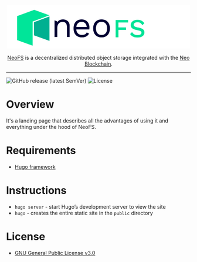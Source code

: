 <p align="center">
<img src="./.github/logo.svg" width="500px" alt="NeoFS">
</p>
<p align="center">
  <a href="https://fs.neo.org">NeoFS</a> is a decentralized distributed object storage integrated with the <a href="https://neo.org">Neo Blockchain</a>.
</p>

---
![GitHub release (latest SemVer)](https://img.shields.io/github/v/release/nspcc-dev/fs-neo-org?sort=semver)
![License](https://img.shields.io/github/license/nspcc-dev/fs-neo-org.svg?style=popout)

# Overview

It's a landing page that describes all the advantages of using it and everything under the hood of NeoFS.

# Requirements

- [Hugo framework](https://gohugo.io/)

# Instructions

* `hugo server` - start Hugo’s development server to view the site
* `hugo` -  creates the entire static site in the `public` directory

# License

- [GNU General Public License v3.0](LICENSE)
